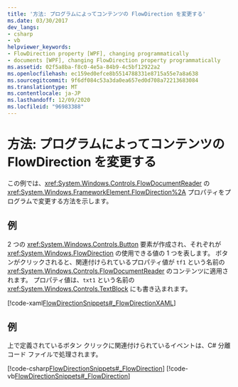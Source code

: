 ```yaml
---
title: '方法: プログラムによってコンテンツの FlowDirection を変更する'
ms.date: 03/30/2017
dev_langs:
- csharp
- vb
helpviewer_keywords:
- FlowDirection property [WPF], changing programmatically
- documents [WPF], changing FlowDirection property programmatically
ms.assetid: 02f5a8ba-f8c0-4e5a-84b9-4c5bf12922a2
ms.openlocfilehash: ec159ed0efce8b5514788331e8715a55e7a8a638
ms.sourcegitcommit: 9f6df084c53a3da0ea657ed0d708a72213683084
ms.translationtype: MT
ms.contentlocale: ja-JP
ms.lasthandoff: 12/09/2020
ms.locfileid: "96983388"
---
```

# <a name="how-to-change-the-flowdirection-of-content-programmatically"></a>方法: プログラムによってコンテンツの FlowDirection を変更する
この例では、<xref:System.Windows.Controls.FlowDocumentReader> の <xref:System.Windows.FrameworkElement.FlowDirection%2A> プロパティをプログラムで変更する方法を示します。  
  
## <a name="example"></a>例  
 2 つの <xref:System.Windows.Controls.Button> 要素が作成され、それぞれが <xref:System.Windows.FlowDirection> の使用できる値の 1 つを表します。 ボタンがクリックされると、関連付けられているプロパティ値が `tf1` という名前の <xref:System.Windows.Controls.FlowDocumentReader> のコンテンツに適用されます。  プロパティ値は、`txt1` という名前の <xref:System.Windows.Controls.TextBlock> にも書き込まれます。  
  
 [!code-xaml[FlowDirectionSnippets#_FlowDirectionXAML](~/samples/snippets/csharp/VS_Snippets_Wpf/FlowDirectionSnippets/CSharp/Window1.xaml#_flowdirectionxaml)]  
  
## <a name="example"></a>例  
 上で定義されているボタン クリックに関連付けられているイベントは、C# 分離コード ファイルで処理されます。  
  
 [!code-csharp[FlowDirectionSnippets#_FlowDirection](~/samples/snippets/csharp/VS_Snippets_Wpf/FlowDirectionSnippets/CSharp/Window1.xaml.cs#_flowdirection)]
 [!code-vb[FlowDirectionSnippets#_FlowDirection](~/samples/snippets/visualbasic/VS_Snippets_Wpf/FlowDirectionSnippets/VisualBasic/Window1.xaml.vb#_flowdirection)]
